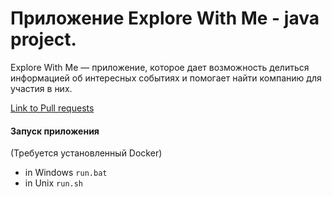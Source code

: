 # Приложение Explore With Me - java project.
Explore With Me — приложение, которое дает возможность делиться информацией об интересных событиях
и помогает найти компанию для участия в них.

[Link to Pull requests](https://github.com/IrinaSlipchenko/java-explore-with-me/pull/2)

#### Запуск приложения   
(Требуется установленный Docker)   
- in Windows `run.bat`
- in Unix `run.sh`
